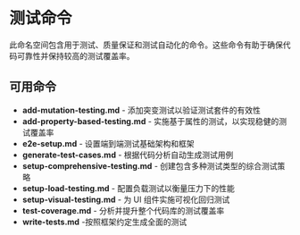 # 测试命令

此命名空间包含用于测试、质量保证和测试自动化的命令。这些命令有助于确保代码可靠性并保持较高的测试覆盖率。

## 可用命令

- **add-mutation-testing.md** - 添加突变测试以验证测试套件的有效性
- **add-property-based-testing.md** - 实施基于属性的测试，以实现稳健的测试覆盖率
- **e2e-setup.md** - 设置端到端测试基础架构和框架
- **generate-test-cases.md** - 根据代码分析自动生成测试用例
- **setup-comprehensive-testing.md** - 创建包含多种测试类型的综合测试策略
- **setup-load-testing.md** - 配置负载测试以衡量压力下的性能
- **setup-visual-testing.md** - 为 UI 组件实施可视化回归测试
- **test-coverage.md** - 分析并提升整个代码库的测试覆盖率
- **write-tests.md** -按照框架约定生成全面的测试